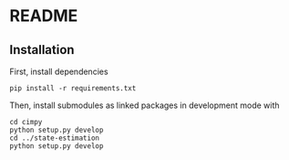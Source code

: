 # README

## Installation

First, install dependencies

```
pip install -r requirements.txt
```

Then, install submodules as linked packages in development mode with

```
cd cimpy
python setup.py develop
cd ../state-estimation
python setup.py develop
```

